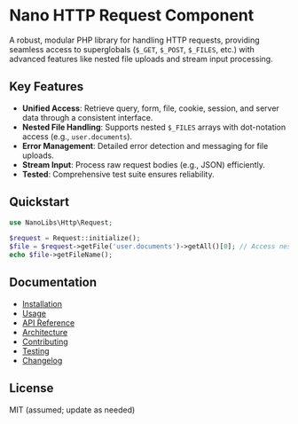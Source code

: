 # Nano HTTP Request Component

A robust, modular PHP library for handling HTTP requests, providing seamless access to superglobals (`$_GET`, `$_POST`, `$_FILES`, etc.) with advanced features like nested file uploads and stream input processing.

## Key Features
- **Unified Access**: Retrieve query, form, file, cookie, session, and server data through a consistent interface.
- **Nested File Handling**: Supports nested `$_FILES` arrays with dot-notation access (e.g., `user.documents`).
- **Error Management**: Detailed error detection and messaging for file uploads.
- **Stream Input**: Process raw request bodies (e.g., JSON) efficiently.
- **Tested**: Comprehensive test suite ensures reliability.

## Quickstart

```php
use NanoLibs\Http\Request;

$request = Request::initialize();
$file = $request->getFile('user.documents')->getAll()[0]; // Access nested file
echo $file->getFileName();
```

## Documentation
- [Installation](installation.md)
- [Usage](usage.md)
- [API Reference](api-reference.md)
- [Architecture](architecture.md)
- [Contributing](contributing.md)
- [Testing](testing.md)
- [Changelog](changelog.md)

## License
MIT (assumed; update as needed)
